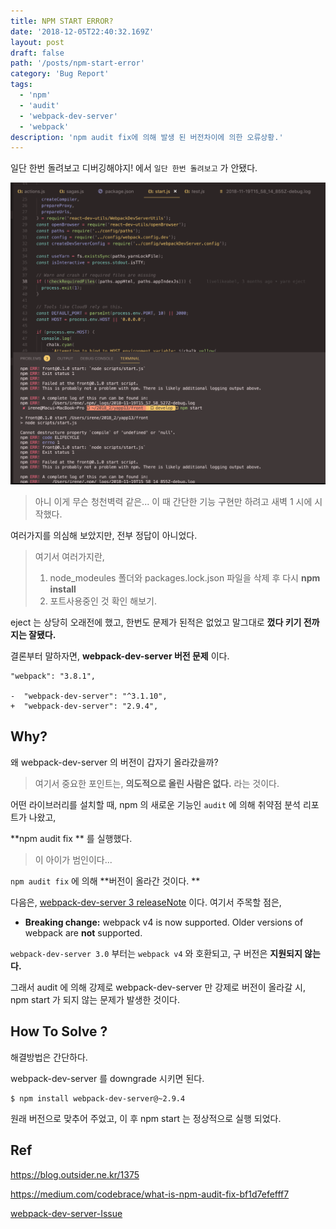 ```yaml
---
title: NPM START ERROR?
date: '2018-12-05T22:40:32.169Z'
layout: post
draft: false
path: '/posts/npm-start-error'
category: 'Bug Report'
tags:
  - 'npm'
  - 'audit'
  - 'webpack-dev-server'
  - 'webpack'
description: 'npm audit fix에 의해 발생 된 버전차이에 의한 오류상황.'
---
```


일단 한번 돌려보고 디버깅해야지! 에서 `일단 한번 돌려보고` 가 안됐다.

![error_log](./image-20181203-1.png)

> 아니 이게 무슨 청천벽력 같은... 이 때 간단한 기능 구현만 하려고 새벽 1 시에 시작했다.

여러가지를 의심해 보았지만, 전부 정답이 아니었다.

> 여기서 여러가지란,
>
> 1. node_modeules 폴더와 packages.lock.json 파일을 삭제 후 다시 **npm install**
> 2. 포트사용중인 것 확인 해보기.

eject 는 상당히 오래전에 했고, 한번도 문제가 된적은 없었고 말그대로 **껐다 키기 전까지는 잘됐다.**

결론부터 말하자면, **webpack-dev-server 버전 문제** 이다.

```
"webpack": "3.8.1",

-  "webpack-dev-server": "^3.1.10",
+  "webpack-dev-server": "2.9.4",
```

## Why?

왜 webpack-dev-server 의 버전이 갑자기 올라갔을까?

> 여기서 중요한 포인트는, **의도적으로 올린 사람은 없다.** 라는 것이다.

어떤 라이브러리를 설치할 때, npm 의 새로운 기능인 `audit` 에 의해 취약점 분석 리포트가 나왔고,

**npm audit fix ** 를 실행했다.

> 이 아이가 범인이다...

`npm audit fix` 에 의해 **버전이 올라간 것이다. **

다음은, [webpack-dev-server 3 releaseNote](https://github.com/webpack/webpack-dev-server/releases/tag/v3.0.0) 이다. 여기서 주목할 점은,

- **Breaking change:** webpack v4 is now supported. Older versions of webpack are **not** supported.

`webpack-dev-server 3.0` 부터는 `webpack v4` 와 호환되고, 구 버전은 **지원되지 않는다.**

그래서 audit 에 의해 강제로 webpack-dev-server 만 강제로 버전이 올라갈 시, npm start 가 되지 않는 문제가 발생한 것이다.

## How To Solve ?

해결방법은 간단하다.

webpack-dev-server 를 downgrade 시키면 된다.

```
$ npm install webpack-dev-server@~2.9.4
```

원래 버전으로 맞추어 주었고, 이 후 npm start 는 정상적으로 실행 되었다.

## Ref

https://blog.outsider.ne.kr/1375

https://medium.com/codebrace/what-is-npm-audit-fix-bf1d7efefff7

[webpack-dev-server-Issue](https://github.com/vuejs-templates/webpack/issues/1229)